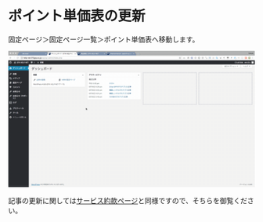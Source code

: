 # ポイント単価表の更新

固定ページ＞固定ページ一覧＞ポイント単価表へ移動します。

![](../.gitbook/assets/2018-06-26-19.34.58.gif)

記事の更新に関しては[サービス約款ページ](privacy_policy.md)と同様ですので、そちらを御覧ください。

